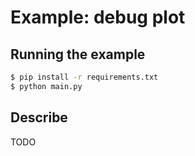# Example: debug plot

## Running the example

```sh
$ pip install -r requirements.txt
$ python main.py
```

## Describe
TODO
